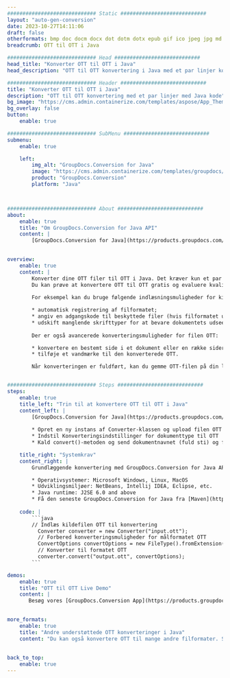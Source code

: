 ```yaml
---
############################# Static ############################
layout: "auto-gen-conversion"
date: 2023-10-27T14:11:06
draft: false
otherformats: bmp doc docm docx dot dotm dotx epub gif ico jpeg jpg md odt ott pdf png psd rtf tex tif tiff txt xps
breadcrumb: OTT til OTT i Java

############################# Head ############################
head_title: "Konverter OTT til OTT i Java"
head_description: "OTT til OTT konvertering i Java med et par linjer kode. Konverter over 160 filformater ved hjælp af GroupDocs dokumentkonverterings-API for Java"

############################# Header ############################
title: "Konverter OTT til OTT i Java"
description: "OTT til OTT konvertering med et par linjer med Java kode"
bg_image: "https://cms.admin.containerize.com/templates/aspose/App_Themes/V3/images/bg/header1.png"
bg_overlay: false
button:
    enable: true

############################# SubMenu ############################
submenu:
    enable: true

    left:
        img_alt: "GroupDocs.Conversion for Java"
        image: "https://cms.admin.containerize.com/templates/groupdocs/images/product-logos/90x90-noborder/groupdocs-conversion-java.png"
        product: "GroupDocs.Conversion"
        platform: "Java"



############################# About ############################
about:
    enable: true
    title: "Om GroupDocs.Conversion for Java API"
    content: |
        [GroupDocs.Conversion for Java](https://products.groupdocs.com/conversion/java/) er en avanceret filformatkonverterings-API til konvertering mellem populære billed- og dokumentformater såsom Microsoft Office, OpenDocument, PDF, HTML, e-mail, CAD. og meget mere med blot et par linjer kode. Den native API registrerer automatisk formaterne af de originale dokumenter og tilbyder mange muligheder for at tilpasse de konverterede dokumenter. Sammen med funktionen til at udtrække information fra et dokument, understøtter den også caching af konverteringsresultaterne til den lokale disk som standard. Enhver form for cachelagring kan dog understøttes ved at implementere de passende grænseflader - Amazon S3, Dropbox, Google Drive, Windows Azure, Reddis eller andre.
    

overview:
    enable: true
    content: |
        Konverter dine OTT filer til OTT i Java. Det kræver kun et par linjer med Java kode på enhver platform efter eget valg, såsom Windows, Linux, macOS.
        Du kan prøve at konvertere OTT til OTT gratis og evaluere kvaliteten af ​​konverteringsresultaterne. Sammen med simple filkonverteringsscripts kan du prøve mere sofistikerede muligheder for at indlæse OTT-kildefilen og gemme OTT-outputtet. 
        
        For eksempel kan du bruge følgende indlæsningsmuligheder for kilden OTT:

        * automatisk registrering af filformatet;
        * angiv en adgangskode til beskyttede filer (hvis filformatet understøtter det);
        * udskift manglende skrifttyper for at bevare dokumentets udseende.
        
        Der er også avancerede konverteringsmuligheder for filen OTT:

        * konvertere en bestemt side i et dokument eller en række sider;
        * tilføje et vandmærke til den konverterede OTT.

        Når konverteringen er fuldført, kan du gemme OTT-filen på din lokale filsti eller på et tredjepartslager såsom FTP, Amazon S3, Google Drive, Dropbox osv. Bemærk venligst - for at konvertere OTT til OTT, behøver du ikke installere yderligere software, såsom MS Office, Open Office, Adobe Acrobat Reader osv.


############################# Steps ############################
steps:
    enable: true
    title_left: "Trin til at konvertere OTT til OTT i Java"
    content_left: |
        [GroupDocs.Conversion for Java](https://products.groupdocs.com/conversion/java/) giver udviklere mulighed for nemt at konvertere OTT fil til OTT med et par linjer kode.
        
        * Opret en ny instans af Converter-klassen og upload filen OTT med den fulde sti
        * Indstil Konverteringsindstillinger for dokumenttype til OTT
        * Kald convert()-metoden og send dokumentnavnet (fuld sti) og formatet (OTT) som en parameter

    title_right: "Systemkrav"
    content_right: |
        Grundlæggende konvertering med GroupDocs.Conversion for Java API kan udføres med blot et par linjer kode. Vores API'er understøttes på alle større platforme og operativsystemer. Før du udfører koden nedenfor, skal du sørge for, at du har følgende forudsætninger installeret på dit system.

        * Operativsystemer: Microsoft Windows, Linux, MacOS
        * Udviklingsmiljøer: NetBeans, Intellij IDEA, Eclipse, etc.
        * Java runtime: J2SE 6.0 and above
        * Få den seneste GroupDocs.Conversion for Java fra [Maven](https://repository.groupdocs.com/webapp/#/artifacts/browse/tree/General/repo/com/groupdocs/groupdocs-conversion)
         
    code: |
        ```java    
        // Indlæs kildefilen OTT til konvertering
          Converter converter = new Converter("input.ott");
          // Forbered konverteringsmuligheder for målformatet OTT
          ConvertOptions convertOptions = new FileType().fromExtension("ott").getConvertOptions();
          // Konverter til formatet OTT
          converter.convert("output.ott", convertOptions);
        ```

demos:
    enable: true
    title: "OTT til OTT Live Demo"
    content: |
       Besøg vores [GroupDocs.Conversion App](https://products.groupdocs.app/conversion/family) websted, og prøv OTT til OTT konvertering nu. Den gratis demo har følgende fordele
          

more_formats:
    enable: true
    title: "Andre understøttede OTT konverteringer i Java"
    content: "Du kan også konvertere OTT til mange andre filformater. Se venligst listen nedenfor."
       
       
back_to_top:
    enable: true
---
```

